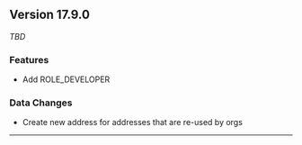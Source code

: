 
## Version 17.9.0
_TBD_

### Features
* Add ROLE_DEVELOPER

### Data Changes
* Create new address for addresses that are re-used by orgs

---
